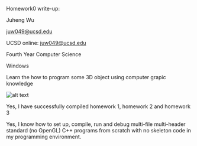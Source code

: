 Homework0 write-up:

Juheng Wu

juw049@ucsd.edu

UCSD online: juw049@ucsd.edu

Fourth Year Computer Science

Windows

Learn the how to program some 3D object using computer grapic knowledge

![alt text]()

Yes, I have successfully compiled homework 1, homework 2 and homework 3

Yes, I know how to set up, compile, run and debug multi-file multi-header standard (no OpenGL) C++ programs from scratch with no skeleton code in my programming environment.

